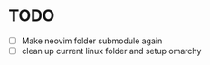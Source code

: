 # TODO

- [ ] Make neovim folder submodule again
- [ ] clean up current linux folder and setup omarchy
